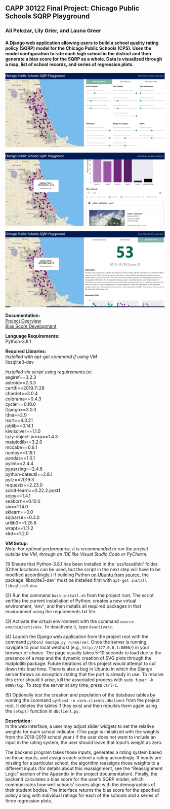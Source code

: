 ## CAPP 30122 Final Project: Chicago Public Schools SQRP Playground
### Ali Pelczar, Lily Grier, and Launa Greer
 
#### A Django web application allowing users to build a school quality rating policy (SQRP) model for the Chicago Public Schools (CPS). Uses the model configuration to rate each high school in the district and then generate a bias score for the SQRP as a whole.  Data is visualized through a map, list of school records, and series of regression plots.

![alt text](sqrp/static/img/Configure_Model.JPG "Configure Model")

![alt text](sqrp/static/img/View_Results.JPG "View Results")

![alt text](sqrp/static/img/View_Bias_Score.JPG "View Bias Score")

**Documentation:**  
[Project Overview](apelczar-launagreer-lilygrier.pdf)  
[Bias Score Development](core/docs/bias_score_dev.pdf)

**Language Requirements:**  
Python-3.8.1

**Required Libraries:**  
*Installed with apt-get command if using VM*  
libsqlite3-dev  

*Installed via script using requirements.txt*  
asgiref==3.2.3  
astroid==2.3.3  
certifi==2019.11.28  
chardet==3.0.4  
colorama==0.4.3  
cycler==0.10.0  
Django==3.0.3  
idna==2.9  
isort==4.3.21  
joblib==0.14.1  
kiwisolver==1.1.0  
lazy-object-proxy==1.4.3  
matplotlib==3.2.0  
mccabe==0.6.1  
numpy==1.18.1  
pandas==1.0.1  
pylint==2.4.4  
pyparsing==2.4.6  
python-dateutil==2.8.1  
pytz==2019.3  
requests==2.23.0  
scikit-learn==0.22.2.post1  
scipy==1.4.1  
seaborn==0.10.0  
six==1.14.0  
sklearn==0.0  
sqlparse==0.3.0  
urllib3==1.25.8  
wrapt==1.11.2  
xlrd==1.2.0

**VM Setup:**  
*Note: For optimal performance, it is recommended to run the project outside the VM, through an IDE like Visual Studio Code or PyCharm.*

(1) Ensure that Python-3.8.1 has been installed in the 'usr/local/bin' folder.
(Other locations can be used, but the script in the next step will have to be
modified accordingly.) If building Python [on Ubuntu from source](https://linuxize.com/post/how-to-install-python-3-7-on-ubuntu-18-04/),
the package 'libsqlite3-dev' must be installed first with `apt-get install libsqlite3-dev`.

(2) Run the command `bash install.sh` from the project root. The script verifies the
current installation of Python; creates a new virtual environment, 'env'; and
then installs all required packages in that environment using the requirements.txt file.

(3) Activate the virtual environment with the command `source env/bin/activate`.
To deactivate it, type `deactivate`.

(4) Launch the Django web application from the project root with the
command `python3 manage.py runserver`. Once the server is running,
navigate to your local webhost (e.g., `http://127.0.0.1:8000/`) in your browser of 
choice. The page usually takes 5-10 seconds to load due to the presence of a 
map and the dynamic creation of SVG plots through the matplotlib package. Future
iterations of this project would attempt to cut down this load time. There is 
also a bug in Ubuntu in which the Django server throws an exception stating that 
the port is already in use. To resolve this error should it arise, kill the 
associated process with `sudo fuser -k 8000/tcp`. To stop the server at any 
time, press `Ctrl-C`.

(5) Optionally test the creation and population of the database tables by 
running the command `python3 -m core.clients.dbclient` from the project root.
It deletes the tables if they exist and then rebuilds them again using the 
`setup()` function in `dbclient.py`.

**Description:**  
In the web interface, a user may adjust slider widgets to set the 
relative weights for each school indicator. (The page is initialized with the
weights from the 2018-2019 school year.) If the user does not want to include an
input in the rating system, the user should leave that input’s weight as zero.

The backend program takes those inputs, generates a rating system based on those
inputs, and assigns each school a rating accordingly. If inputs are missing for
a particular school, the algorithm reassigns those weights to a different inputs
(for details about this reassignment, see the “Reassignment Logic” section of
the Appendix in the project documentation). Finally, the backend calculates 
a bias score for the user's SQRP model, which communicates how well schools’ 
scores align with the demographics of their student bodies. The interface 
returns the bias score for the specified policy along with individual ratings 
for each of the schools and a series of three regression plots.